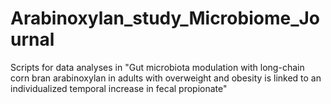# Arabinoxylan_study_Microbiome_Journal
Scripts for data analyses in "Gut microbiota modulation with long-chain corn bran arabinoxylan in adults with overweight and obesity is linked to an individualized temporal increase in fecal propionate"
